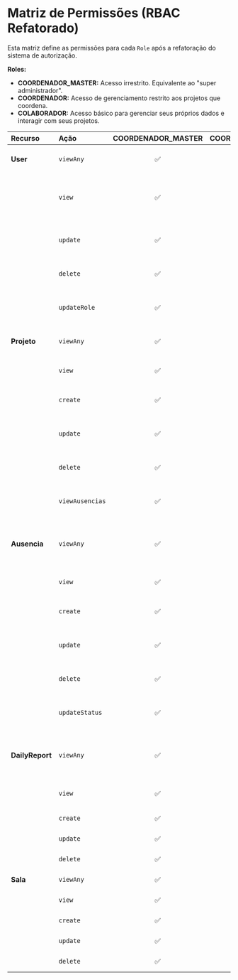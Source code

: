 # Matriz de Permissões (RBAC Refatorado)

Esta matriz define as permissões para cada `Role` após a refatoração do sistema de autorização.

**Roles:**
*   **COORDENADOR_MASTER:** Acesso irrestrito. Equivalente ao "super administrador".
*   **COORDENADOR:** Acesso de gerenciamento restrito aos projetos que coordena.
*   **COLABORADOR:** Acesso básico para gerenciar seus próprios dados e interagir com seus projetos.

| Recurso | Ação | COORDENADOR_MASTER | COORDENADOR | COLABORADOR | Notas |
| :--- | :--- | :---: | :---: | :---: | :--- |
| **User** | `viewAny` | ✅ | ❌ | ❌ | Apenas Master pode listar todos os usuários. |
| | `view` | ✅ | ✅ | ✅ | Coordenador pode ver usuários de seus projetos. Colaborador pode ver a si mesmo. |
| | `update` | ✅ | ❌ | ✅ | Apenas Master pode editar outros. Colaborador pode editar a si mesmo. |
| | `delete` | ✅ | ❌ | ❌ | Apenas Master pode deletar usuários. |
| | `updateRole`| ✅ | ❌ | ❌ | Ação futura: Apenas Master poderá alterar a role de outros. |
| **Projeto** | `viewAny` | ✅ | ✅ | ✅ | Todos podem listar projetos (com filtro por vínculo). |
| | `view` | ✅ | ✅ | ✅ | Acesso permitido se o usuário for membro do projeto. |
| | `create` | ✅ | ❌ | ❌ | Apenas Master pode criar novos projetos. |
| | `update` | ✅ | ✅ | ❌ | Master edita qualquer projeto, Coordenador edita seus projetos. |
| | `delete` | ✅ | ❌ | ❌ | Apenas Master pode deletar projetos. |
| | `viewAusencias`| ✅ | ✅ | ❌ | Vê ausências do projeto se for Coordenador do mesmo. |
| **Ausencia** | `viewAny` | ✅ | ✅ | ✅ | Todos podem listar suas ausências. Coordenadores veem de seus projetos. |
| | `view` | ✅ | ✅ | ✅ | Vê se for dono, ou Coordenador do projeto. |
| | `create` | ✅ | ✅ | ✅ | Todos podem criar pedidos de ausência. |
| | `update` | ✅ | ✅ | ✅ | Dono edita se pendente/recusada. Coordenador do projeto pode editar. |
| | `delete` | ✅ | ❌ | ✅ | Apenas o dono pode deletar (se não aprovada). |
| | `updateStatus`| ✅ | ✅ | ❌ | Apenas Coordenador do projeto pode aprovar/recusar. |
| **DailyReport**| `viewAny` | ✅ | ✅ | ✅ | Todos podem listar seus reports. Coordenadores veem de seus projetos. |
| | `view` | ✅ | ✅ | ✅ | Vê se for dono, ou Coordenador do projeto. |
| | `create` | ✅ | ✅ | ✅ | Todos podem criar reports. |
| | `update` | ✅ | ❌ | ✅ | Apenas o dono pode editar. |
| | `delete` | ✅ | ❌ | ✅ | Apenas o dono pode deletar. |
| **Sala** | `viewAny` | ✅ | ✅ | ✅ | Todos podem listar salas. |
| | `view` | ✅ | ✅ | ✅ | Todos podem ver detalhes da sala. |
| | `create` | ✅ | ❌ | ❌ | Apenas Master pode criar salas. |
| | `update` | ✅ | ❌ | ❌ | Apenas Master pode editar salas. |
| | `delete` | ✅ | ❌ | ❌ | Apenas Master pode deletar salas. |
